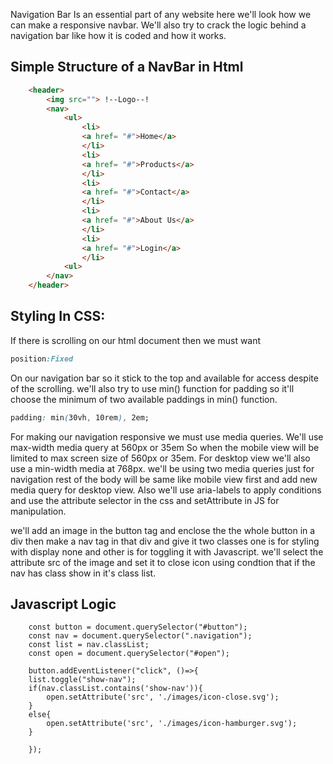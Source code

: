 Navigation Bar Is an essential part of any website here we'll look how we can make a responsive navbar. We'll also try to crack the logic behind a navigation bar like how it is coded and how it works.

## Simple Structure of a NavBar in Html

```html
	<header>
		<img src=""> !--Logo--!
		<nav>
			<ul>
				<li>
				<a href= "#">Home</a>
				</li>
				<li>
				<a href= "#">Products</a>
				</li>
				<li>
				<a href= "#">Contact</a>
				</li>
				<li>
				<a href= "#">About Us</a>
				</li>
				<li>
				<a href= "#">Login</a>
				</li>
			<ul>
		</nav>
	</header>
```



## Styling In CSS:
If there is scrolling on our html document then we must want 
```CSS
position:Fixed
```
On our navigation bar so it stick to the top and available for access despite of the scrolling.
we'll also try to use min() function for padding so it'll choose the minimum of two available paddings in min() function.
```CSS
padding: min(30vh, 10rem), 2em; 
```
For making our navigation responsive we must use media queries.
We'll use max-width media query at 560px or 35em So when the mobile view will be limited to max screen size of 560px or 35em.
For desktop view we'll also use a min-width media at 768px.
we'll be using two media queries just for navigation rest of the body will be same like mobile view first and add new media query for desktop view.
Also we'll use aria-labels to apply conditions and use the attribute selector in the css and setAttribute in JS for manipulation.

we'll add an image in the button tag and enclose the the whole button in a div then make a nav tag in that div and give it two classes one is for styling with display none and other is for toggling it with Javascript.
we'll select the attribute src of the image and set it to close icon using condtion that if the nav has class show in it's class list.

## Javascript Logic

```JS
	const button = document.querySelector("#button");
	const nav = document.querySelector(".navigation");
	const list = nav.classList;
	const open = document.querySelector("#open");
	
	button.addEventListener("click", ()=>{
    list.toggle("show-nav");
    if(nav.classList.contains('show-nav')){
        open.setAttribute('src', './images/icon-close.svg');
    }
    else{
        open.setAttribute('src', './images/icon-hamburger.svg');
    }
	
	});
```
